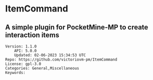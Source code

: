 # ItemCommand
## A simple plugin for PocketMine-MP to create interaction items
```properties
Version: 1.1.0
    API: 5.0.0
    Updated: 02-06-2023 15:34:53 UTC
Repo: https://github.com/victoriovm-pm/ItemCommand
License: gpl-3.0
Categories: General,Miscellaneous
Keywords: 
```